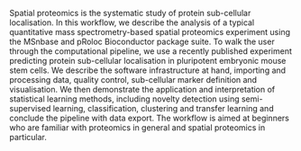 Spatial proteomics is the systematic study of protein sub-cellular
localisation. In this workflow, we describe the analysis of a typical
quantitative mass spectrometry-based spatial proteomics experiment
using the MSnbase and pRoloc Bioconductor package suite. To walk the
user through the computational pipeline, we use a recently published
experiment predicting protein sub-cellular localisation in pluripotent
embryonic mouse stem cells. We describe the software infrastructure at
hand, importing and processing data, quality control, sub-cellular
marker definition and visualisation. We then demonstrate the
application and interpretation of statistical learning methods,
including novelty detection using semi-supervised learning,
classification, clustering and transfer learning and conclude the
pipeline with data export. The workflow is aimed at beginners who are
familiar with proteomics in general and spatial proteomics in
particular.
